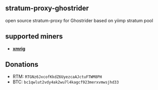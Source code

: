 ## stratum-proxy-ghostrider
open source stratum-proxy for Ghostrider based on yiimp stratum pool

## supported miners
* **[xmrig](https://github.com/nandofw/xmrig)**

## Donations
* RTM: `RTGNz6JxcofKkdZ6UyezcaAJctuFTWM8PH`
* BTC: `bc1qwlut2vdy4ak2wu7l4kagcf923merxvmwsjhd33`